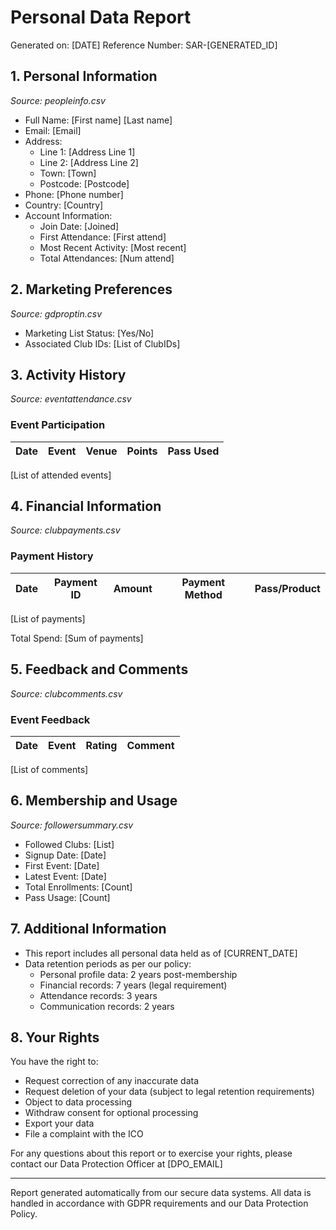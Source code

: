 # Personal Data Report
Generated on: [DATE]
Reference Number: SAR-[GENERATED_ID]

## 1. Personal Information
*Source: peopleinfo.csv*
- Full Name: [First name] [Last name]
- Email: [Email]
- Address: 
  - Line 1: [Address Line 1]
  - Line 2: [Address Line 2]
  - Town: [Town]
  - Postcode: [Postcode]
- Phone: [Phone number]
- Country: [Country]
- Account Information:
  - Join Date: [Joined]
  - First Attendance: [First attend]
  - Most Recent Activity: [Most recent]
  - Total Attendances: [Num attend]

## 2. Marketing Preferences
*Source: gdproptin.csv*
- Marketing List Status: [Yes/No]
- Associated Club IDs: [List of ClubIDs]

## 3. Activity History
*Source: eventattendance.csv*
### Event Participation
| Date | Event | Venue | Points | Pass Used |
|------|--------|--------|---------|------------|
[List of attended events]

## 4. Financial Information
*Source: clubpayments.csv*
### Payment History
| Date | Payment ID | Amount | Payment Method | Pass/Product |
|------|------------|--------|----------------|--------------|
[List of payments]

Total Spend: [Sum of payments]

## 5. Feedback and Comments
*Source: clubcomments.csv*
### Event Feedback
| Date | Event | Rating | Comment |
|------|--------|---------|----------|
[List of comments]

## 6. Membership and Usage
*Source: followersummary.csv*
- Followed Clubs: [List]
- Signup Date: [Date]
- First Event: [Date]
- Latest Event: [Date]
- Total Enrollments: [Count]
- Pass Usage: [Count]

## 7. Additional Information
- This report includes all personal data held as of [CURRENT_DATE]
- Data retention periods as per our policy:
  - Personal profile data: 2 years post-membership
  - Financial records: 7 years (legal requirement)
  - Attendance records: 3 years
  - Communication records: 2 years

## 8. Your Rights
You have the right to:
- Request correction of any inaccurate data
- Request deletion of your data (subject to legal retention requirements)
- Object to data processing
- Withdraw consent for optional processing
- Export your data
- File a complaint with the ICO

For any questions about this report or to exercise your rights, please contact our Data Protection Officer at [DPO_EMAIL]

---
Report generated automatically from our secure data systems. All data is handled in accordance with GDPR requirements and our Data Protection Policy.
